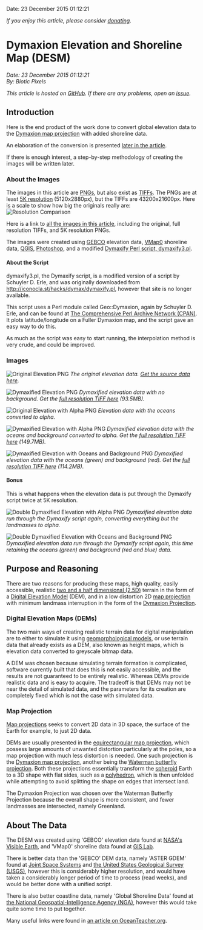 Date: 23 December 2015 01:12:21

*If you enjoy this article, please consider [donating](bioticpixels.com/supporting "Supporting Biotic Pixels").*

# Dymaxion Elevation and Shoreline Map (DESM)

*Date: 23 December 2015 01:12:21*  
*By: Biotic Pixels*

*This article is hosted on [GitHub](https://github.com/BioticPixels/BioticPixels/tree/gh-pages/articles "Articles github.com"). If there are any problems, open an [issue](https://github.com/BioticPixels/BioticPixels/issues "bioticpixels.com Issues github.com").*

## Introduction

Here is the end product of the work done to convert global elevation data to the [Dymaxion map projection](https://bfi.org/about-fuller/big-ideas/dymaxion-world/dymaxion-map "Buckminster Fuller Institute bfi.org") with added shoreline data.

An elaboration of the conversion is presented [later in the article](purpose "Purpose and Reasoning").

If there is enough interest, a step-by-step methodology of creating the images will be written later.

### About the Images

The images in this article are [PNGs](https://en.wikipedia.org/wiki/Portable_Network_Graphics "Portable Network Graphics wikipedia.org"), but also exist as [TIFFs](https://en.wikipedia.org/wiki/Tagged_Image_File_Format "Tagged Image File Format wikipedia.org"). The PNGs are at least [5K resolution](https://en.wikipedia.org/wiki/5K_resolution "5K resolution wikipedia.org") (5120x2880px), but the TIFFs are 43200x21600px. Here is a scale to show how big the originals really are:  
![Resolution Comparison](images/png/other/size_comparison.png "Resolution Comparison")

Here is a link to [all the images in this article](images "Article Images Including TIFFs"), including the original, full resolution TIFFs, and 5K resolution PNGs.

The images were created using [GEBCO][0] elevation data, [VMap0][1] shoreline data, [QGIS](http://www.qgis.org/en/site/ "QGIS qgis.org"), [Photoshop](http://www.photoshop.com/products/photoshop "Photoshop photoshop.com"), and a modified [Dymaxify Perl script, dymaxify3.pl](scripts "Dymaxify Perl Scripts").

#### About the Script

dymaxify3.pl, the Dymaxify script, is a modified version of a script by Schuyler D. Erle, and was originally downloaded from http://iconocla.st/hacks/dymax/dymaxify.pl, however that site is no longer available.

This script uses a Perl module called Geo::Dymaxion, again by Schuyler D. Erle, and can be found at [The Comprehensive Perl Archive Network  (CPAN)](https://metacpan.org/pod/Geo::Dymaxion "metacpan.org"). It plots latitude/longitude on a Fuller Dymaxion map, and the script gave an easy way to do this.

As much as the script was easy to start running, the interpolation method is very crude, and could be improved.

### Images

![Original Elevation PNG](images/png/original_elevation.png "Original Elevation PNG")
*The original elevation data. [Get the source data here][0].*

![Dymaxified Elevation PNG](images/png/elevation_small.png "Dymaxified Elevation PNG")
*Dymaxified elevation data with no background. Get the [full resolution TIFF here](https://drive.google.com/file/d/0B4ugcbzXgPzQWkRORjJWVEtkWTA/view?usp=sharing "Elevation TIFF") (93.5MB).*

![Original Elevation with Alpha PNG](images/png/original_elevation_alpha_small.png "Original Elevation with Alpha PNG")
*Elevation data with the oceans converted to alpha.*

![Dymaxified Elevation with Alpha PNG](images/png/elevation_alpha_small.png "Dymaxified Elevation with Alpha PNG")
*Dymaxified elevation data with the oceans and background converted to alpha. Get the [full resolution TIFF here](https://drive.google.com/file/d/0B4ugcbzXgPzQVEduYkI3S1J1bTQ/view?usp=sharing "Elevation with Alpha TIFF") (149.7MB).*

![Dymaxified Elevation with Oceans and Background PNG](images/png/all_small.png "Dymaxified Elevation with Oceans and Background PNG")
*Dymaxified elevation data with the oceans (green) and background (red). Get the [full resolution TIFF here](https://drive.google.com/file/d/0B4ugcbzXgPzQNFdkazRuSmQ3ZUE/view?usp=sharing "Elevation with Oceans and Background TIFF") (114.2MB).*

#### Bonus

This is what happens when the elevation data is put through the Dymaxify script twice at 5K resolution.

![Double Dymaxified Elevation with Alpha PNG](images/png/landmass_alpha_dymaxified_small.png "Double Dymaxified Elevation with Alpha PNG")
*Dymaxified elevation data run through the Dymaxify script again, converting everything but the landmasses to alpha.*

![Double Dymaxified Elevation with Oceans and Background PNG](images/png/all_dymaxified_small.png "Double Dymaxified Elevation with Oceans and Background PNG")
*Dymaxified elevation data run through the Dymaxify script again, this time retaining the oceans (green) and background (red and blue) data.*

## Purpose and Reasoning

There are two reasons for producing these maps, high quality, easily accessible, realistic [two and a half dimensional (2.5D)](https://en.wikipedia.org/wiki/2.5D "2.5D wikipedia.org") terrain in the form of a [Digital Elevation Model](https://en.wikipedia.org/wiki/Digital_elevation_model "Digital Elevation Model wikipedia.org") (DEM), and in a low distortion 2D [map projection](https://en.wikipedia.org/wiki/Map_projection "Map Projection wikipedia.org") with minimum landmass interruption in the form of the [Dymaxion Projection][2].

### Digital Elevation Maps (DEMs)

The two main ways of creating realistic terrain data for digital manipulation are to either to simulate it using [geomorphological models](https://www.youtube.com/watch?v=kkuZtm7ENOA "Landscape Evolution youtube.com"), or use terrain data that already exists as a DEM, also known as height maps, which is elevation data converted to greyscale bitmap data.

A DEM was chosen because simulating terrain formation is complicated, software currently built that does this is not easily accessible, and the results are not guaranteed to be entirely realistic. Whereas DEMs provide realistic data and is easy to acquire. The tradeoff is that DEMs may not be near the detail of simulated data, and the parameters for its creation are completely fixed which is not the case with simulated data.

### Map Projection

[Map projections](https://en.wikipedia.org/wiki/Map_projection "Map Projection wikipedia.org") seeks to convert 2D data in 3D space, the surface of the Earth for example, to just 2D data.

DEMs are usually presented in the [equirectangular map projection](https://en.wikipedia.org/wiki/Equirectangular_projection "Equirectangular Projection wikipedia.org"), which possess large amounts of unwanted distortion particularly at the poles, so a map projection with much less distortion is needed. One such projection is the [Dymaxion map projection][2], another being the [Waterman butterfly projection](https://en.wikipedia.org/wiki/Waterman_butterfly_projection "Waterman Butterfly Projection wikipedia.org"). Both these projections essentially transform the [spheroid](https://en.wikipedia.org/wiki/Spheroid "Spheroid wikipedia.org") Earth to a 3D shape with flat sides, such as a [polyhedron](https://en.wikipedia.org/wiki/Polyhedron "Polyhedron wikipedia.org"), which is then unfolded while attempting to avoid splitting the shape on edges that intersect land.

The Dymaxion Projection was chosen over the Waterman Butterfly Projection because the overall shape is more consistent, and fewer landmasses are intersected, namely Greenland.

## About The Data

The DESM was created using 'GEBCO' elevation data found at [NASA's Visible Earth][0], and 'VMap0' shoreline data found at [GIS Lab][1].

There is better data than the 'GEBCO' DEM data, namely 'ASTER GDEM' found at [Joint Space Systems](http://gdem.ersdac.jspacesystems.or.jp/search.jsp "jspacesystems.or.jp") and [the United States Geological Survey (USGS)](http://gdex.cr.usgs.gov/gdex/ "usgs.gov"), however this is considerably higher resolution, and would have taken a considerably longer period of time to process (read weeks), and would be better done with a unified script.

There is also better coastline data, namely 'Global Shoreline Data' found at [the National Geospatial-Intelligence Agency (NGA)](http://msi.nga.mil/NGAPortal/DNC.portal?_nfpb=true&_pageLabel=dnc_portal_page_72 "nga.mil"), however this would take quite some time to put together.

Many useful links were found in [an article on OceanTeacher.org](http://library.oceanteacher.org/OTMediawiki/index.php/Coastlines_and_Land_Masks#World_Vector_Shoreline_.28WVS.29 "oceanteacher.org").

[0]: http://visibleearth.nasa.gov/view.php?id=73934 "NASA Visible Earth visibleearth.nasa.gov"
[1]: http://gis-lab.info/qa/vmap0-eng.html "gis-lab.info"
[2]: https://en.wikipedia.org/wiki/Dymaxion_map "Dymaxion Projection wikipedia.org"